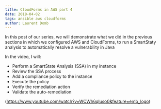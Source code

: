 ```yaml
---     
title: CloudForms in AWS part 4 
date: 2018-04-02
tags: ansible aws cloudforms
author: Laurent Domb
---
```


In this post of our series, we will demonstrate what we did in the previous sections in which we configured AWS and CloudForms, to run a SmartStaty analysis to automatically resolve a vulnerability in Java

In the video, I will:

* Perform a SmartState Analysis (SSA) in my instance
* Review the SSA process
* Add a compliance policy to the instance
* Execute the policy
* Verify the remediation action
* Validate the auto-remediation

(<https://www.youtube.com/watch?v=WCWh6qIuso0&feature=emb_logo>)
